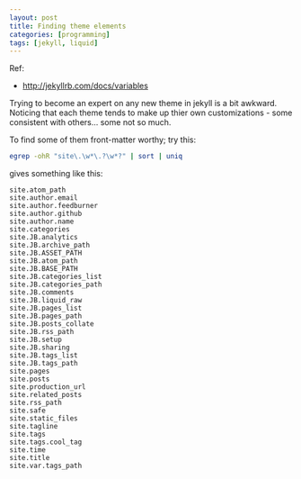 ```yaml
---
layout: post
title: Finding theme elements
categories: [programming]
tags: [jekyll, liquid]
---
```


Ref:

* http://jekyllrb.com/docs/variables

Trying to become an expert on any new theme in jekyll is a bit awkward.  Noticing that each theme tends to make up thier own customizations - some consistent with others... some not so much.

To find some of them front-matter worthy; try this:

```bash
egrep -ohR "site\.\w*\.?\w*?" | sort | uniq
```

gives something like this:

```text
site.atom_path
site.author.email
site.author.feedburner
site.author.github
site.author.name
site.categories
site.JB.analytics
site.JB.archive_path
site.JB.ASSET_PATH
site.JB.atom_path
site.JB.BASE_PATH
site.JB.categories_list
site.JB.categories_path
site.JB.comments
site.JB.liquid_raw
site.JB.pages_list
site.JB.pages_path
site.JB.posts_collate
site.JB.rss_path
site.JB.setup
site.JB.sharing
site.JB.tags_list
site.JB.tags_path
site.pages
site.posts
site.production_url
site.related_posts
site.rss_path
site.safe
site.static_files
site.tagline
site.tags
site.tags.cool_tag
site.time
site.title
site.var.tags_path
```